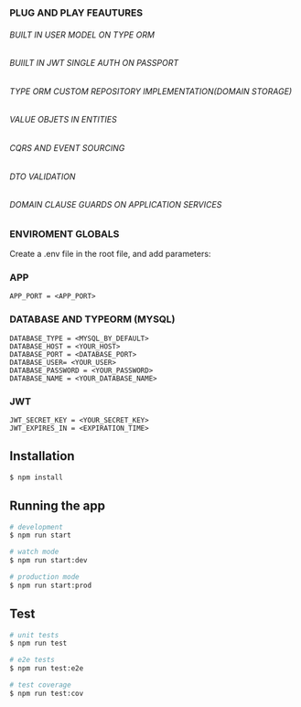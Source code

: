 ### PLUG AND PLAY FEAUTURES

<h6>BUILT IN USER MODEL ON TYPE ORM</h6>
<h6>BUIILT IN JWT SINGLE AUTH ON PASSPORT</h6>
<h6>TYPE ORM CUSTOM REPOSITORY IMPLEMENTATION(DOMAIN STORAGE)</h6>
<h6>VALUE OBJETS IN ENTITIES</h6>
<h6>CQRS AND EVENT SOURCING</h6>
<h6>DTO VALIDATION</h6>
<h6>DOMAIN CLAUSE GUARDS ON APPLICATION SERVICES</h6>

### ENVIROMENT GLOBALS

Create a .env file in the root file, and add parameters:

### APP
```
APP_PORT = <APP_PORT>
```

### DATABASE AND TYPEORM (MYSQL)
```
DATABASE_TYPE = <MYSQL_BY_DEFAULT>
DATABASE_HOST = <YOUR_HOST>
DATABASE_PORT = <DATABASE_PORT>
DATABASE_USER= <YOUR_USER>
DATABASE_PASSWORD = <YOUR_PASSWORD>
DATABASE_NAME = <YOUR_DATABASE_NAME>
```

### JWT
```
JWT_SECRET_KEY = <YOUR_SECRET_KEY>
JWT_EXPIRES_IN = <EXPIRATION_TIME>
```


## Installation

```bash
$ npm install
```

## Running the app

```bash
# development
$ npm run start

# watch mode
$ npm run start:dev

# production mode
$ npm run start:prod
```

## Test

```bash
# unit tests
$ npm run test

# e2e tests
$ npm run test:e2e

# test coverage
$ npm run test:cov
```

